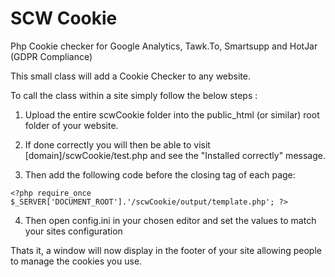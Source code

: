 # SCW Cookie
Php Cookie checker for Google Analytics, Tawk.To, Smartsupp and HotJar (GDPR Compliance)

This small class will add a Cookie Checker to any website.

To call the class within a site simply follow the below steps :

1. Upload the entire scwCookie folder into the public_html (or similar) root folder of your website.

2. If done correctly you will then be able to visit [domain]/scwCookie/test.php and see the "Installed correctly" message.

3. Then add the following code before the closing </body> tag of each page:
```
<?php require_once $_SERVER['DOCUMENT_ROOT'].'/scwCookie/output/template.php'; ?>
```

4. Then open config.ini in your chosen editor and set the values to match your sites configuration


Thats it, a window will now display in the footer of your site allowing people to manage the cookies you use.
